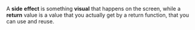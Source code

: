 A **side** **effect** is something **visual** that happens on the screen, while a **return** value is a value that you actually get by a return function, that you can use and reuse.